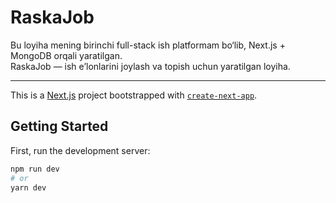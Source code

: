# RaskaJob

Bu loyiha mening birinchi full-stack ish platformam bo‘lib, Next.js + MongoDB orqali yaratilgan.  
RaskaJob — ish e’lonlarini joylash va topish uchun yaratilgan loyiha.

---

This is a [Next.js](https://nextjs.org) project bootstrapped with [`create-next-app`](https://nextjs.org/docs/app/api-reference/cli/create-next-app).

## Getting Started

First, run the development server:

```bash
npm run dev
# or
yarn dev
